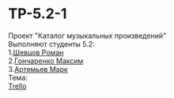 # TP-5.2-1
Проект "Каталог музыкальных произведений" <br />
Выполняют студенты 5.2:<br />
1.[Шевцов Роман](https://github.com/Roman-30) <br />
2.[Гончаренко Максим]() <br />
3.[Артемьев Марк]() <br />
Тема: <br />
[Trello](https://trello.com/b/3VvHXBl8/каталог-музыкальных-произведений)<br />
